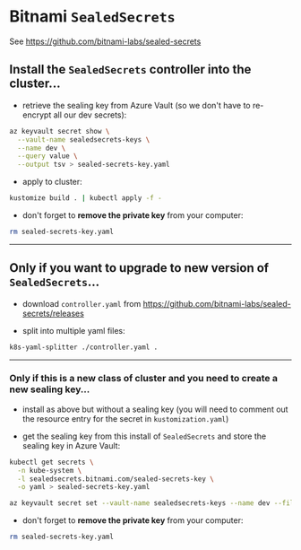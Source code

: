 # Bitnami `SealedSecrets`

See https://github.com/bitnami-labs/sealed-secrets

## Install the `SealedSecrets` controller into the cluster...

- retrieve the sealing key from Azure Vault (so we don't have to re-encrypt all our dev secrets):

```bash
az keyvault secret show \
  --vault-name sealedsecrets-keys \
  --name dev \
  --query value \
  --output tsv > sealed-secrets-key.yaml
```

- apply to cluster:

```bash
kustomize build . | kubectl apply -f -
```

- don't forget to **remove the private key** from your computer:

```bash
rm sealed-secrets-key.yaml
```

---

## Only if you want to upgrade to new version of `SealedSecrets`...

- download `controller.yaml` from https://github.com/bitnami-labs/sealed-secrets/releases

- split into multiple yaml files:

```bash
k8s-yaml-splitter ./controller.yaml .
```

---

### Only if this is a new class of cluster and you need to create a new sealing key...

- install as above but without a sealing key (you will need to comment out the resource entry for the secret in `kustomization.yaml`)

- get the sealing key from this install of `SealedSecrets` and store the sealing key in Azure Vault:

```bash
kubectl get secrets \
  -n kube-system \
  -l sealedsecrets.bitnami.com/sealed-secrets-key \
  -o yaml > sealed-secrets-key.yaml

az keyvault secret set --vault-name sealedsecrets-keys --name dev --file sealed-secrets-key.yaml
```

- don't forget to **remove the private key** from your computer:

```bash
rm sealed-secrets-key.yaml
```
